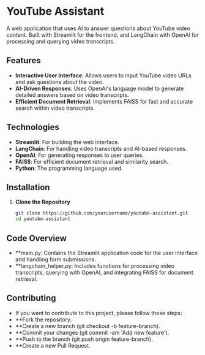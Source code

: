 # YouTube Assistant

A web application that uses AI to answer questions about YouTube video content. Built with Streamlit for the frontend, and LangChain with OpenAI for processing and querying video transcripts.

## Features

- **Interactive User Interface**: Allows users to input YouTube video URLs and ask questions about the video.
- **AI-Driven Responses**: Uses OpenAI's language model to generate detailed answers based on video transcripts.
- **Efficient Document Retrieval**: Implements FAISS for fast and accurate search within video transcripts.

## Technologies

- **Streamlit**: For building the web interface.
- **LangChain**: For handling video transcripts and AI-based responses.
- **OpenAI**: For generating responses to user queries.
- **FAISS**: For efficient document retrieval and similarity search.
- **Python**: The programming language used.

## Installation

1. **Clone the Repository**

   ```bash
   git clone https://github.com/yourusername/youtube-assistant.git
   cd youtube-assistant

## Code Overview
- **main.py: Contains the Streamlit application code for the user interface and handling form submissions.
- **langchain_helper.py: Includes functions for processing video transcripts, querying with OpenAI, and integrating FAISS for document retrieval.
  
## Contributing
- If you want to contribute to this project, please follow these steps:
- **Fork the repository.
- **Create a new branch (git checkout -b feature-branch).
- **Commit your changes (git commit -am 'Add new feature').
- **Push to the branch (git push origin feature-branch).
- **Create a new Pull Request.

  
